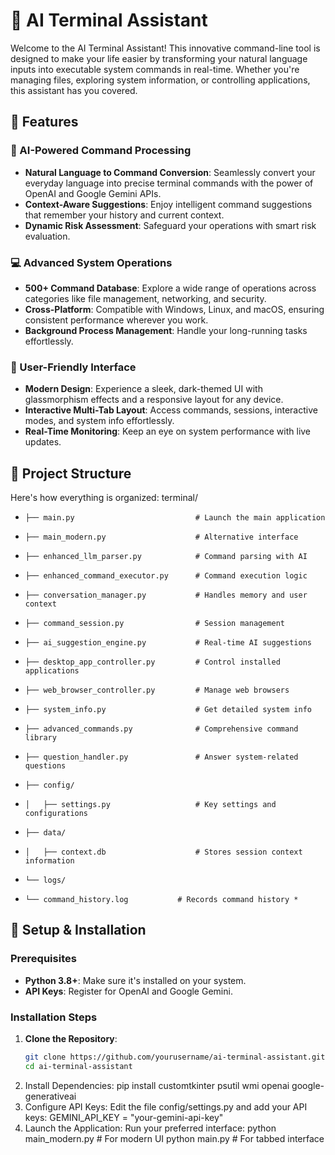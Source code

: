 # 🤖 AI Terminal Assistant

Welcome to the AI Terminal Assistant! This innovative command-line tool is designed to make your life easier by transforming your natural language inputs into executable system commands in real-time. Whether you're managing files, exploring system information, or controlling applications, this assistant has you covered.

## 📜 Features

### 🧠 AI-Powered Command Processing
- **Natural Language to Command Conversion**: Seamlessly convert your everyday language into precise terminal commands with the power of OpenAI and Google Gemini APIs.
- **Context-Aware Suggestions**: Enjoy intelligent command suggestions that remember your history and current context.
- **Dynamic Risk Assessment**: Safeguard your operations with smart risk evaluation.

### 💻 Advanced System Operations
- **500+ Command Database**: Explore a wide range of operations across categories like file management, networking, and security.
- **Cross-Platform**: Compatible with Windows, Linux, and macOS, ensuring consistent performance wherever you work.
- **Background Process Management**: Handle your long-running tasks effortlessly.

### 🚀 User-Friendly Interface
- **Modern Design**: Experience a sleek, dark-themed UI with glassmorphism effects and a responsive layout for any device.
- **Interactive Multi-Tab Layout**: Access commands, sessions, interactive modes, and system info effortlessly.
- **Real-Time Monitoring**: Keep an eye on system performance with live updates.

## 📂 Project Structure

Here's how everything is organized:
terminal/
*     ├── main.py                           # Launch the main application
*     ├── main_modern.py                    # Alternative interface
*     ├── enhanced_llm_parser.py            # Command parsing with AI
*     ├── enhanced_command_executor.py      # Command execution logic
*     ├── conversation_manager.py           # Handles memory and user context
*     ├── command_session.py                # Session management
*     ├── ai_suggestion_engine.py           # Real-time AI suggestions
*     ├── desktop_app_controller.py         # Control installed applications
*     ├── web_browser_controller.py         # Manage web browsers
*     ├── system_info.py                    # Get detailed system info
*     ├── advanced_commands.py              # Comprehensive command library
*     ├── question_handler.py               # Answer system-related questions
*     ├── config/
*     │   ├── settings.py                   # Key settings and configurations
*     ├── data/
*     │   ├── context.db                    # Stores session context information
*     └── logs/
*     └── command_history.log           # Records command history *

## 🔧 Setup & Installation

### Prerequisites
- **Python 3.8+**: Make sure it's installed on your system.
- **API Keys**: Register for OpenAI and Google Gemini.

### Installation Steps
1. **Clone the Repository**:
   ```bash
   git clone https://github.com/yourusername/ai-terminal-assistant.git
   cd ai-terminal-assistant
2. Install Dependencies:
   pip install customtkinter psutil wmi openai google-generativeai
3. Configure API Keys:
   Edit the file config/settings.py and add your API keys:
   GEMINI_API_KEY = "your-gemini-api-key"
4. Launch the Application:
   Run your preferred interface:
   python main_modern.py  # For modern UI
   python main.py         # For tabbed interface
